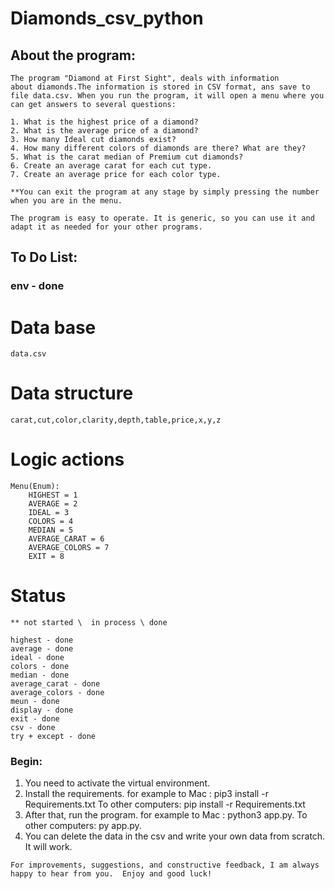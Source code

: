 # Diamonds_csv_python

## About the program:

    The program "Diamond at First Sight", deals with information 
    about diamonds.The information is stored in CSV format, ans save to 
    file data.csv. When you run the program, it will open a menu where you 
    can get answers to several questions:

    1. What is the highest price of a diamond?
    2. What is the average price of a diamond?
    3. How many Ideal cut diamonds exist?
    4. How many different colors of diamonds are there? What are they?
    5. What is the carat median of Premium cut diamonds?
    6. Create an average carat for each cut type.
    7. Create an average price for each color type.

    **You can exit the program at any stage by simply pressing the number when you are in the menu.

    The program is easy to operate. It is generic, so you can use it and 
    adapt it as needed for your other programs.
    
## To Do List:
### env - done

# Data base
    data.csv

# Data structure
    carat,cut,color,clarity,depth,table,price,x,y,z

# Logic actions 
    Menu(Enum):
        HIGHEST = 1
        AVERAGE = 2
        IDEAL = 3
        COLORS = 4
        MEDIAN = 5
        AVERAGE_CARAT = 6
        AVERAGE_COLORS = 7
        EXIT = 8

# Status 
    ** not started \  in process \ done

    highest - done
    average - done
    ideal - done
    colors - done
    median - done
    average_carat - done
    average_colors - done
    meun - done
    display - done
    exit - done
    csv - done
    try + except - done

### Begin: 
1. You need to activate the virtual environment.
2. Install the requirements. for example to Mac : pip3 install -r Requirements.txt
To other computers: pip install -r Requirements.txt
3. After that, run the program. for example to Mac : python3 app.py.
To other computers: py app.py.
4. You can delete the data in the csv and write your own data from scratch. It will work.

`For improvements, suggestions, and constructive feedback, I am always happy to hear from you. 
Enjoy and good luck!`